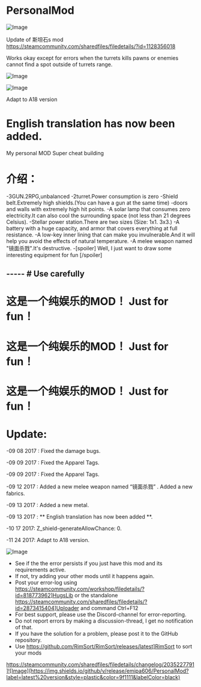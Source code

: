 # PersonalMod

![Image](https://i.imgur.com/buuPQel.png)

Update of 斯坦石s mod
https://steamcommunity.com/sharedfiles/filedetails/?id=1128356018

Works okay except for errors when the turrets kills pawns or enemies cannot find a spot outside of turrets range.

![Image](https://i.imgur.com/pufA0kM.png)

	
![Image](https://i.imgur.com/Z4GOv8H.png)


Adapt to A18 version

#   English translation has now been added.	


My personal MOD
Super cheat building

#  介绍：	

-3GUN.2RPG,unbalanced
-2turret.Power consumption is zero
-Shield belt.Extremely high shields.(You can have a gun at the same time)
-doors and walls with extremely high hit points.
-A solar lamp that consumes zero electricity.It can also cool the surrounding space (not less than 21 degrees Celsius).
-Stellar power station.There are two sizes (Size: 1x1. 3x3.)
-A battery with a huge capacity, and armor that covers everything at full resistance. 
-A low-key inner lining that can make you invulnerable.And it will help you avoid the effects of natural temperature.
-A melee weapon named "镜面杀戮".It's destructive.
-[spoiler] Well, I just want to draw some interesting equipment for fun	[/spoiler]

----- #  Use carefully	
 -----


#  这是一个纯娱乐的MOD！ Just for fun！	

#  这是一个纯娱乐的MOD！ Just for fun！	

#  这是一个纯娱乐的MOD！ Just for fun！	



#  Update: 


 -09 08 2017 : Fixed the damage bugs.  

 -09 09 2017 : Fixed the Apparel Tags.  

 -09 09 2017 : Fixed the Apparel Tags.  

 -09 12 2017 : Added a new melee weapon named “镜面杀戮” .
                       Added a new fabrics. 

 -09 13 2017 : Added a new metal. 

 -09 13 2017 : 	** English translation has now been added	**. 

 -10 17 2017:  Z_shield-generateAllowChance: 0.

 -11 24 2017: Adapt to A18 version.


![Image](https://i.imgur.com/PwoNOj4.png)



-  See if the the error persists if you just have this mod and its requirements active.
-  If not, try adding your other mods until it happens again.
-  Post your error-log using https://steamcommunity.com/workshop/filedetails/?id=818773962]HugsLib or the standalone https://steamcommunity.com/sharedfiles/filedetails/?id=2873415404]Uploader and command Ctrl+F12
-  For best support, please use the Discord-channel for error-reporting.
-  Do not report errors by making a discussion-thread, I get no notification of that.
-  If you have the solution for a problem, please post it to the GitHub repository.
-  Use https://github.com/RimSort/RimSort/releases/latest]RimSort to sort your mods



https://steamcommunity.com/sharedfiles/filedetails/changelog/2035227791]![Image](https://img.shields.io/github/v/release/emipa606/PersonalMod?label=latest%20version&style=plastic&color=9f1111&labelColor=black)

